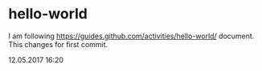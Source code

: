 # hello-world

I am following https://guides.github.com/activities/hello-world/ document.
This changes for first commit.

12.05.2017 16:20
